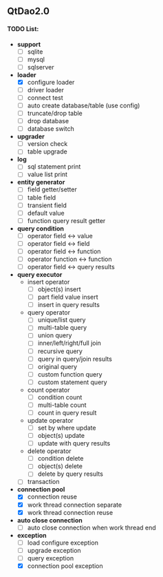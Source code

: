 ## QtDao2.0
#### TODO List:
- **support**
  - [ ] sqlite
  - [ ] mysql
  - [ ] sqlserver

- **loader**
  - [x] configure loader
  - [ ] driver loader
  - [ ] connect test
  - [ ] auto create database/table (use config)
  - [ ] truncate/drop table
  - [ ] drop database
  - [ ] database switch
- **upgrader**
  - [ ] version check
  - [ ] table upgrade
- **log**
  - [ ] sql statement print 
  - [ ] value list print
- **entity generator**
  - [ ] field getter/setter
  - [ ] table field
  - [ ] transient field
  - [ ] default value
  - [ ] function query result getter
- **query condition**
  - [ ] operator field <-> value
  - [ ] operator field <-> field
  - [ ] operator field <-> function
  - [ ] operator function <-> function
  - [ ] operator field <-> query results
- **query executor**
  - insert operator
    - [ ] object(s) insert
    - [ ] part field value insert
    - [ ] insert in query results
  - query operator
    - [ ] unique/list query
    - [ ] multi-table query
    - [ ] union query
    - [ ] inner/left/right/full join
    - [ ] recursive query
    - [ ] query in query/join results
    - [ ] original query
    - [ ] custom function query
    - [ ] custom statement query
  - count operator
    - [ ] condition count
    - [ ] multi-table count
    - [ ] count in query result
  - update operator
    - [ ] set by where update
    - [ ] object(s) update
    - [ ] update with query results
  - delete operator
    - [ ] condition delete
    - [ ] object(s) delete
    - [ ] delete by query results
  - [ ] transaction
- **connection pool**
  - [x] connection reuse
  - [x] work thread connection separate
  - [x] work thread connection reuse
- **auto close connection**
  - [ ] auto close connection when work thread end
- **exception**
  - [ ] load configure exception
  - [ ] upgrade exception
  - [ ] query exception
  - [x] connection pool exception
